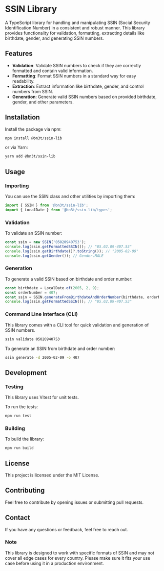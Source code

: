 # SSIN Library

A TypeScript library for handling and manipulating SSIN (Social Security Identification Number) in a consistent and robust manner. This library provides functionality for validation, formatting, extracting details like birthdate, gender, and generating SSIN numbers.

## Features

- **Validation**: Validate SSIN numbers to check if they are correctly formatted and contain valid information.
- **Formatting**: Format SSIN numbers in a standard way for easy readability.
- **Extraction**: Extract information like birthdate, gender, and control numbers from SSIN.
- **Generation**: Generate valid SSIN numbers based on provided birthdate, gender, and other parameters.

## Installation

Install the package via npm:

```bash
npm install @bn3t/ssin-lib
```

or via Yarn:

```bash
yarn add @bn3t/ssin-lib
```

## Usage

### Importing

You can use the SSIN class and other utilities by importing them:

```typescript
import { SSIN } from '@bn3t/ssin-lib';
import { LocalDate } from '@bn3t/ssin-lib/types';
```

### Validation

To validate an SSIN number:

```typescript
const ssin = new SSIN('05020940753');
console.log(ssin.getFormattedSSIN()); // "05.02.09-407.53"
console.log(ssin.getBirthdate()?.toString()); // "2005-02-09"
console.log(ssin.getGender()); // Gender.MALE
```

### Generation

To generate a valid SSIN based on birthdate and order number:

```typescript
const birthdate = LocalDate.of(2005, 2, 9);
const orderNumber = 407;
const ssin = SSIN.generateFromBirthdateAndOrderNumber(birthdate, orderNumber);
console.log(ssin.getFormattedSSIN()); // "05.02.09-407.53"
```

### Command Line Interface (CLI)

This library comes with a CLI tool for quick validation and generation of SSIN numbers.

```bash
ssin validate 05020940753
```

To generate an SSIN from birthdate and order number:

```bash
ssin generate -d 2005-02-09 -o 407
```

## Development

### Testing

This library uses Vitest for unit tests.

To run the tests:

```bash
npm run test
```

### Building

To build the library:

```bash
npm run build
```

## License

This project is licensed under the MIT License.

## Contributing

Feel free to contribute by opening issues or submitting pull requests.

## Contact

If you have any questions or feedback, feel free to reach out.

### Note

This library is designed to work with specific formats of SSIN and may not cover all edge cases for every country. Please make sure it fits your use case before using it in a production environment.
